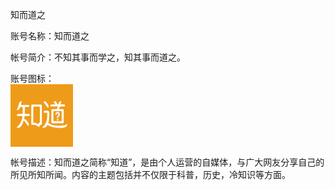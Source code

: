 知而道之

账号名称：知而道之   

帐号简介：不知其事而学之，知其事而道之。    

账号图标：   
<img src="imgs/IMG_0760.PNG" width = "100" height = "100" alt="图片名称" align=center />    

帐号描述：知而道之简称“知道”，是由个人运营的自媒体，与广大网友分享自己的所见所知所闻。内容的主题包括并不仅限于科普，历史，冷知识等方面。   
